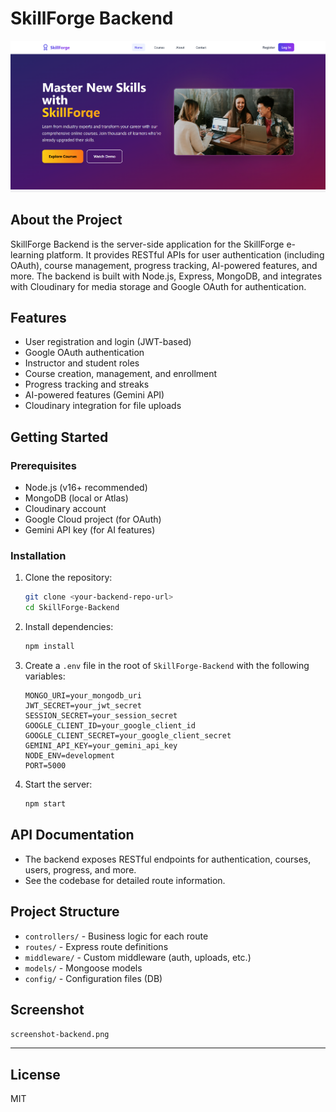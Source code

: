 # SkillForge Backend

![Project Screenshot](./screenshot-backend.png)

## About the Project
SkillForge Backend is the server-side application for the SkillForge e-learning platform. It provides RESTful APIs for user authentication (including OAuth), course management, progress tracking, AI-powered features, and more. The backend is built with Node.js, Express, MongoDB, and integrates with Cloudinary for media storage and Google OAuth for authentication.

## Features
- User registration and login (JWT-based)
- Google OAuth authentication
- Instructor and student roles
- Course creation, management, and enrollment
- Progress tracking and streaks
- AI-powered features (Gemini API)
- Cloudinary integration for file uploads

## Getting Started

### Prerequisites
- Node.js (v16+ recommended)
- MongoDB (local or Atlas)
- Cloudinary account
- Google Cloud project (for OAuth)
- Gemini API key (for AI features)

### Installation
1. Clone the repository:
   ```sh
   git clone <your-backend-repo-url>
   cd SkillForge-Backend
   ```
2. Install dependencies:
   ```sh
   npm install
   ```
3. Create a `.env` file in the root of `SkillForge-Backend` with the following variables:
   ```env
   MONGO_URI=your_mongodb_uri
   JWT_SECRET=your_jwt_secret
   SESSION_SECRET=your_session_secret
   GOOGLE_CLIENT_ID=your_google_client_id
   GOOGLE_CLIENT_SECRET=your_google_client_secret
   GEMINI_API_KEY=your_gemini_api_key
   NODE_ENV=development
   PORT=5000
   ```
4. Start the server:
   ```sh
   npm start
   ```

## API Documentation
- The backend exposes RESTful endpoints for authentication, courses, users, progress, and more.
- See the codebase for detailed route information.

## Project Structure
- `controllers/` - Business logic for each route
- `routes/` - Express route definitions
- `middleware/` - Custom middleware (auth, uploads, etc.)
- `models/` - Mongoose models
- `config/` - Configuration files (DB)

## Screenshot
 `screenshot-backend.png` 

---

## License
MIT 